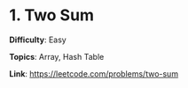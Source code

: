 # 1. Two Sum

**Difficulty**: Easy

**Topics**: Array, Hash Table

**Link**: https://leetcode.com/problems/two-sum
